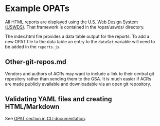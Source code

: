 # Example OPATs

All HTML reports are displayed using the [U.S. Web Design System (USWDS)](https://designsystem.digital.gov). That framework is contained in the /opat/uswds/ directory.

The index.html file provides a data table output for the reports. To add a new OPAT file to the data table an entry to the `dataSet` variable will need to be added in the `reports.js`.

## Other-git-repos.md

Vendors and authors of ACRs may want to include a link to their central git repository rather than sending them to the GSA. It is much easier if ACRs are made publicly available and downloadable via an open git repository.

## Validating YAML files and creating HTML/Markdown

See [OPAT section in CLI documentation](/docs/CLI.md#opats).
